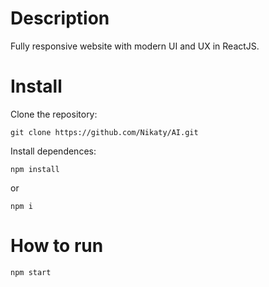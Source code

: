 # Description
Fully responsive website with modern UI and UX in ReactJS.

# Install
Clone the repository: 
```
git clone https://github.com/Nikaty/AI.git
```
Install dependences:
```
npm install
```
or
```
npm i
```
# How to run
```
npm start
```
